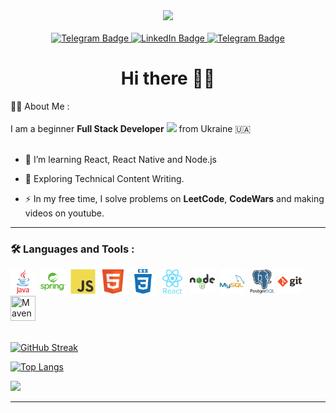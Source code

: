 <div id="header" align="center">
<img src="https://media.giphy.com/media/qgQUggAC3Pfv687qPC/giphy.gif" width="200">
</div>
<br>



<div id="badges" align="center">
   <a href="https://www.instagram.com/blavikensbutcher/">
  <img src="https://img.shields.io/badge/Instagram-black?style=for-the-badge&logo=instagram&logoColor=white" alt="Telegram Badge"/>
  </a>
  <a href="https://www.linkedin.com/in/blavikensbutcher/">
  <img src="https://img.shields.io/badge/LinkedIn-blue?style=for-the-badge&logo=linkedin&logoColor=white" alt="LinkedIn Badge"/>
  </a>
  <a href="https://t.me/blavikensbutcher">
  <img src="https://img.shields.io/badge/Telegram-black?style=for-the-badge&logo=telegram&logoColor=white" alt="Telegram Badge"/>
  </a>
<!--   <img src="https://img.shields.io/badge/YouTube-red?style=for-the-badge&logo=YouTube&logoColor=white" alt="Youtube Badge"/> -->
<!--   <img src="https://img.shields.io/badge/Twitter-blue?style=for-the-badge&logo=twitter&logoColor=white" alt="Twitter Badge"/> -->
</div>

<!-- <div align="center"><img src="https://komarev.com/ghpvc/?username=blavikensbutcher&style=flat-square&color=red" alt="Profile views counter"/></div> -->

<h1 align="center">Hi there 👋🏻 </h1>



<div>👨‍💻 About Me : </div>
<br>
<div>I am a beginner <b>Full Stack Developer</b> <img src="https://media.giphy.com/media/WUlplcMpOCEmTGBtBW/giphy.gif" width="30"> from Ukraine 🇺🇦</div>
<br>


- :telescope: I’m learning React, React Native and Node.js

- :seedling: Exploring Technical Content Writing.

- :zap:  In my free time, I solve problems on <b>LeetCode</b>, <b>CodeWars</b> and making videos on youtube.


---

### :hammer_and_wrench: Languages and Tools :
<div>
  <img src="https://github.com/devicons/devicon/blob/master/icons/java/java-original-wordmark.svg" title="Java" alt="Java" width="40" height="40"/>&nbsp;
  <img src="https://github.com/devicons/devicon/blob/master/icons/spring/spring-original-wordmark.svg" title="Spring" alt="Spring" width="40" height="40"/>&nbsp;
  <img src="https://github.com/devicons/devicon/blob/master/icons/javascript/javascript-original.svg" title="JavaScript" alt="JavaScript" width="40" height="40"/>&nbsp;
  <img src="https://github.com/devicons/devicon/blob/master/icons/html5/html5-original.svg" title="HTML5" alt="HTML" width="40" height="40"/>&nbsp;
  <img src="https://github.com/devicons/devicon/blob/master/icons/css3/css3-plain-wordmark.svg"  title="CSS3" alt="CSS" width="40" height="40"/>&nbsp;
  <img src="https://github.com/devicons/devicon/blob/master/icons/react/react-original-wordmark.svg" title="React" alt="React" width="40" height="40"/>&nbsp;
  <img src="https://github.com/devicons/devicon/blob/master/icons/nodejs/nodejs-original-wordmark.svg" title="NodeJS" alt="NodeJS" width="40" height="40"/>&nbsp;
  <img src="https://github.com/devicons/devicon/blob/master/icons/mysql/mysql-original-wordmark.svg" title="MySQL"  alt="MySQL" width="40" height="40"/>&nbsp;
  <img src="https://github.com/devicons/devicon/blob/master/icons/postgresql/postgresql-original-wordmark.svg" title="PostgreSQL" **alt="PostgreSQL" width="40" height="40"/>
  <img src="https://github.com/devicons/devicon/blob/master/icons/git/git-original-wordmark.svg" title="Git" **alt="Git" width="40" height="40"/>
  <img src="https://www.svgrepo.com/show/354051/maven.svg" title="Maven" **alt="Maven" width="40" height="40"/>
</div>

<br>

[![GitHub Streak](http://github-readme-streak-stats.herokuapp.com?user=blavikensbutcher&hide_border=true&border_radius=8.4&locale=uk&background=45%2C000000%2CFF2222&dates=FFFFFF&currStreakNum=EB281B&sideNums=EB0000&sideLabels=EBA403)](https://git.io/streak-stats)

[![Top Langs](https://github-readme-stats.vercel.app/api/top-langs/?username=blavikensbutcher&theme=onedark)](https://github.com/anuraghazra/github-readme-stats)

<img src="https://github.com/saadeghi/saadeghi/raw/master/dino.gif">

---

<!-- ### :writing_hand: Blog Posts : -->


<!--
**blavikensbutcher/blavikensbutcher** is a ✨ _special_ ✨ repository because its `README.md` (this file) appears on your GitHub profile.

Here are some ideas to get you started:

- 🔭 I’m currently working on ...
- 🌱 I’m currently learning ...
- 👯 I’m looking to collaborate on ...
- 🤔 I’m looking for help with ...
- 💬 Ask me about ...
- 📫 How to reach me: ...
- 😄 Pronouns: ...
- ⚡ Fun fact: ...
-->
